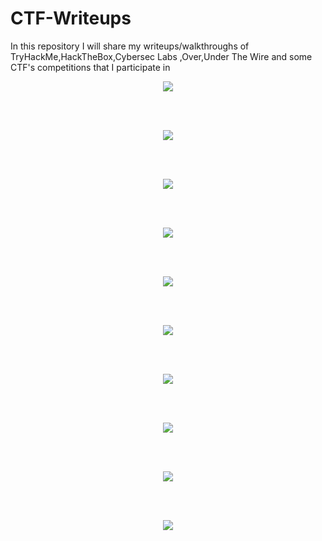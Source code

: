 # CTF-Writeups

In this repository I will share my writeups/walkthroughs of TryHackMe,HackTheBox,Cybersec Labs ,Over,Under The Wire and some CTF's competitions that I participate in


[<p align="center"><img src="https://i.imgur.com/dJmO3AX.png"/></p>](https://github.com/AbdullahRizwan101/CTF-Writeups/tree/master/TryHackMe)
<br/>
<br/>
[<p align="center"><img src="https://i.imgur.com/f4rGwDT.png"/></p>](https://github.com/AbdullahRizwan101/CTF-Writeups/tree/master/Cybersec%20Labs)
<br/>
<br/>
[<p align="center"><img src="https://i.imgur.com/rZMah0z.png"/></p>](https://github.com/AbdullahRizwan101/CTF-Writeups/tree/master/HackTheBox)
<br/>
<br/>
[<p align="center"><img src="https://i.imgur.com/qzMoROO.png"/></p>](https://github.com/AbdullahRizwan101/CTF-Writeups/tree/master/VulnHub)
<br/>
<br/>
[<p align="center"><img src="https://i.imgur.com/ybtCJEO.jpg"/></p>](https://github.com/AbdullahRizwan101/CTF-Writeups/tree/master/HackMyVM)
<br/>
<br/>
[<p align="center"><img src="https://i.imgur.com/0YfUtWi.jpg"/></p>](https://github.com/AbdullahRizwan101/CTF-Writeups/tree/master/BsidesBOS%20CTF%202020)
<br/>
<br/>
[<p align="center"><img src="https://i.imgur.com/m9Vwt1s.png"/></p>](https://github.com/AbdullahRizwan101/CTF-Writeups/blob/master/BsidesIslamabad%202020/Shellshock.md)
<br/>
<br/>
[<p align="center"><img src="https://i.imgur.com/WQIYlHG.png"/></p>](https://github.com/AbdullahRizwan101/CTF-Writeups/tree/master/SecarmyCTF)
<br/>
<br/>
[<p align="center"><img src="https://i.imgur.com/1DmwUo2.png"/></p>](https://github.com/AbdullahRizwan101/CTF-Writeups/tree/master/HTB%20Cyber%20Apocalypse)
<br/>
<br/>
[<p align="center"><img src="https://i.imgur.com/9pO5AvY.jpg"/></p>](https://github.com/AbdullahRizwan101/CTF-Writeups/tree/master/HTB%20Cyber%20Apocalypse)
